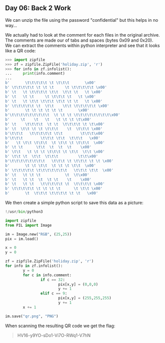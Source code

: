 Day 06: Back 2 Work
-------------------
We can unzip the file using the password "confidential" but this helps in no way...

We actually had to look at the comment for each files in the original archive. The comments are made our of tabs and spaces (bytes 0x09 and 0x20). We can extract the comments within python interpreter and see that it looks like a QR code:
```python
>>> import zipfile
>>> zf = zipfile.ZipFile('holiday.zip', 'r')
>>> for info in zf.infolist():
...     print(info.comment)
... 
b'       \t\t\t\t\t \t \t\t\t       \x00'
b' \t\t\t\t\t \t \t \t     \t \t\t\t\t\t \x00'
b' \t   \t \t\t\t\t \t\t  \t\t \t   \t \x00'
b' \t   \t \t     \t \t\t\t \t   \t \x00'
b' \t   \t \t\t \t\t\t \t\t \t \t   \t \x00'
b' \t\t\t\t\t \t  \t\t    \t\t \t\t\t\t\t \x00'
b'       \t \t \t \t \t \t       \x00'
b'\t\t\t\t\t\t\t\t\t  \t \t \t \t\t\t\t\t\t\t\t\x00'
b'     \t    \t   \t   \t \t \t \t\x00'
b' \t    \t\t\t\t  \t \t  \t\t\t\t \t \t\x00'
b' \t  \t\t \t \t \t\t\t    \t  \t\t\t \x00'
b'\t\t\t   \t\t\t\t\t \t\t        \t\t\t\x00'
b'\t\t\t        \t\t\t \t\t  \t\t\t   \x00'
b'   \t \t\t \t\t\t  \t \t\t \t \t\t\t  \x00'
b' \t \t      \t\t  \t  \t  \t    \x00'
b' \t\t   \t \t \t \t\t\t \t \t\t  \t\t \x00'
b' \t\t \t  \t\t  \t\t\t         \t\t\x00'
b'\t\t\t\t\t\t\t\t   \t\t\t \t \t\t\t \t \t \x00'
b'       \t \t \t\t  \t \t \t \t\t  \x00'
b' \t\t\t\t\t \t\t\t\t\t\t\t   \t\t\t \t\t  \x00'
b' \t   \t \t \t           \t  \t\x00'
b' \t   \t \t  \t  \t \t    \t    \x00'
b' \t   \t \t   \t\t\t\t\t \t  \t\t\t\t \x00'
b' \t\t\t\t\t \t \t \t \t      \t \t\t \x00'
b'       \t  \t\t\t \t\t\t\t \t \t   \x00'
```

We then create a simple python script to save this data as a picture:
```python
!/usr/bin/python3

import zipfile
from PIL import Image

im = Image.new("RGB", (25,25))
pix = im.load()

x = 0
y = 0

zf = zipfile.ZipFile('holiday.zip', 'r')
for info in zf.infolist():
        y = 0
        for c in info.comment:
                if c == 32:
                        pix[x,y] = (0,0,0)
                        y += 1
                elif c == 9:
                        pix[x,y] = (255,255,255)
                        y += 1
        x += 1

im.save("qr.png", "PNG")
```

When scanning the resulting QR code we get the flag:

> HV16-y9YO-sDo1-Vi7O-RWq1-V7hN
